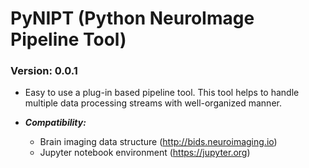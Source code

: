 # PyNIPT (Python NeuroImage Pipeline Tool)
### Version: 0.0.1

- Easy to use a plug-in based pipeline tool. This tool helps to handle multiple data processing streams with well-organized manner.

- ***Compatibility:*** 
    - Brain imaging data structure (http://bids.neuroimaging.io)
    - Jupyter notebook environment (https://jupyter.org)